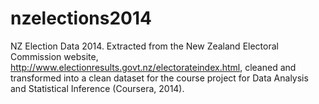 nzelections2014
===============

NZ Election Data 2014. Extracted from the New Zealand Electoral Commission website, http://www.electionresults.govt.nz/electorateindex.html, cleaned and transformed into a clean dataset for the course project for Data Analysis and Statistical Inference (Coursera, 2014).
